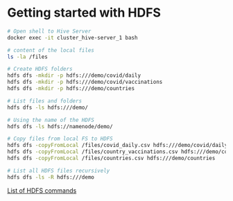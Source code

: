 # Getting started with HDFS

```bash
# Open shell to Hive Server
docker exec -it cluster_hive-server_1 bash

# content of the local files
ls -la /files

# Create HDFS folders
hdfs dfs -mkdir -p hdfs:///demo/covid/daily
hdfs dfs -mkdir -p hdfs:///demo/covid/vaccinations
hdfs dfs -mkdir -p hdfs:///demo/countries

# List files and folders
hdfs dfs -ls hdfs:///demo/

# Using the name of the HDFS
hdfs dfs -ls hdfs://namenode/demo/

# Copy files from local FS to HDFS
hdfs dfs -copyFromLocal /files/covid_daily.csv hdfs:///demo/covid/daily
hdfs dfs -copyFromLocal /files/country_vaccinations.csv hdfs:///demo/covid/vaccinations
hdfs dfs -copyFromLocal /files/countries.csv hdfs:///demo/countries

# List all HDFS files recursively
hdfs dfs -ls -R hdfs:///demo
```

[List of HDFS commands](https://hadoop.apache.org/docs/current/hadoop-project-dist/hadoop-common/FileSystemShell.html)
